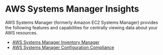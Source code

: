 # AWS Systems Manager Insights<a name="systems-manager-insights"></a>

AWS Systems Manager \(formerly Amazon EC2 Systems Manager\) provides the following features and capabilities for centrally viewing data about your AWS resources\.


+ [AWS Systems Manager Inventory Manager](systems-manager-inventory.md)
+ [AWS Systems Manager Configuration Compliance](systems-manager-compliance.md)